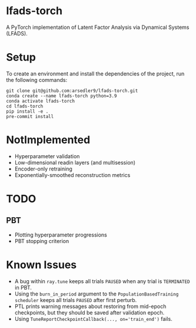 # lfads-torch
A PyTorch implementation of Latent Factor Analysis via Dynamical Systems (LFADS).
# Setup
To create an environment and install the dependencies of the project, run the following commands:
```
git clone git@github.com:arsedler9/lfads-torch.git
conda create --name lfads-torch python=3.9
conda activate lfads-torch
cd lfads-torch
pip install -e .
pre-commit install
```

# NotImplemented
- Hyperparameter validation
- Low-dimensional readin layers (and multisession)
- Encoder-only retraining
- Exponentially-smoothed reconstruction metrics
# TODO
## PBT
- Plotting hyperparameter progressions
- PBT stopping criterion

# Known Issues
- A bug within `ray.tune` keeps all trials `PAUSED` when any trial is `TERMINATED` in PBT.
- Using the `burn_in_period` argument to the `PopulationBasedTraining` `scheduler` keeps all trials `PAUSED` after first perturb.
- PTL prints warning messages about restoring from mid-epoch checkpoints, but they should be saved after validation epoch.
- Using `TuneReportCheckpointCallback(..., on='train_end')` fails.
